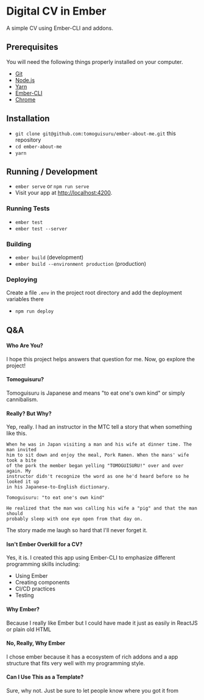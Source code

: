 # Digital CV in Ember

A simple CV using Ember-CLI and addons.
 
## Prerequisites

You will need the following things properly installed on your computer.

* [Git](https://git-scm.com/)
* [Node.js](https://nodejs.org/)
* [Yarn](https://yarnpkg.com/en/)
* [Ember-CLI](https://ember-cli.com/)
* [Chrome](https://developers.google.com/web/updates/2017/04/headless-chrome)

## Installation

* `git clone git@github.com:tomoguisuru/ember-about-me.git` this repository
* `cd ember-about-me`
* `yarn`

## Running / Development

* `ember serve` or `npm run serve`
* Visit your app at [http://localhost:4200](http://localhost:4200).

### Running Tests

* `ember test`
* `ember test --server`

### Building

* `ember build` (development)
* `ember build --environment production` (production)

### Deploying
Create a file `.env` in the project root directory and add the deployment variables there

* `npm run deploy`

## Q&A

#### Who Are You?
I hope this project helps answers that question for me. Now, go explore the project!

#### Tomoguisuru?
Tomoguisuru is Japanese and means "to eat one's own kind" or simply cannibalism.
 
#### Really? But Why?
Yep, really. I had an instructor in the MTC tell a story that when something like this.

    When he was in Japan visiting a man and his wife at dinner time. The man invited
    him to sit down and enjoy the meal, Pork Ramen. When the mans' wife took a bite 
    of the pork the member began yelling "TOMOGUISURU!" over and over again. My 
    instructor didn't recognize the word as one he'd heard before so he looked it up 
    in his Japanese-to-English dictionary. 
    
    Tomoguisuru: "to eat one's own kind"
    
    He realized that the man was calling his wife a "pig" and that the man should 
    probably sleep with one eye open from that day on.

The story made me laugh so hard that I'll never forget it.

#### Isn't Ember Overkill for a CV?
Yes, it is. I created this app using Ember-CLI to emphasize different programming skills
including:
- Using Ember
- Creating components
- CI/CD practices
- Testing

#### Why Ember?
Because I really like Ember but I could have made it just as easily in ReactJS or plain old HTML

#### No, Really, Why Ember
I chose ember because it has a ecosystem of rich addons and a app structure that fits very well
with my programming style.

#### Can I Use This as a Template?
Sure, why not. Just be sure to let people know where you got it from
